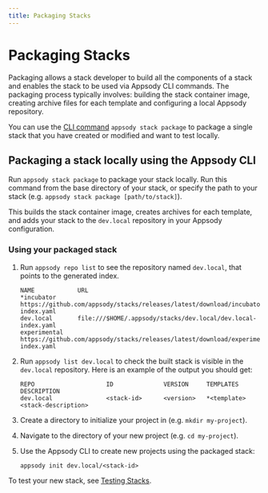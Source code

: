 ```yaml
---
title: Packaging Stacks
---
```


# Packaging Stacks

Packaging allows a stack developer to build all the components of a stack and enables the stack to be used via Appsody CLI commands. The packaging process typically involves: building the stack container image, creating archive files for each template and configuring a local Appsody repository.

You can use the [CLI command](/content/docs/using-appsody/cli-commands.md/#appsody-stack-package) `appsody stack package` to package a single stack that you have created or modified and want to test locally.

## Packaging a stack locally using the Appsody CLI

Run `appsody stack package` to package your stack locally. Run this command from the base directory of your stack, or specify the path to your stack (e.g. `appsody stack package [path/to/stack]`).

This builds the stack container image, creates archives for each template, and adds your stack to the `dev.local` repository in your Appsody configuration.


### Using your packaged stack
1. Run `appsody repo list` to see the repository named `dev.local`, that points to the generated index.
    ```
    NAME            URL
    *incubator  	https://github.com/appsody/stacks/releases/latest/download/incubator-index.yaml                    
    dev.local   	file:///$HOME/.appsody/stacks/dev.local/dev.local-index.yaml                  
    experimental	https://github.com/appsody/stacks/releases/latest/download/experimental-index.yaml
    ```

1. Run `appsody list dev.local` to check the built stack is visible in the `dev.local` repository. Here is an example of the output you should get: 
    ```
    REPO            	    ID            	VERSION  	TEMPLATES        	DESCRIPTION                      
    dev.local	            <stack-id>	    <version>   *<template>	        <stack-description>
    ```
1. Create a directory to initialize your project in (e.g. `mkdir my-project`).

1. Navigate to the directory of your new project (e.g. `cd my-project`).

1. Use the Appsody CLI to create new projects using the packaged stack:
    ```
    appsody init dev.local/<stack-id>
    ```

To test your new stack, see [Testing Stacks](/content/docs/stacks/test.md).

